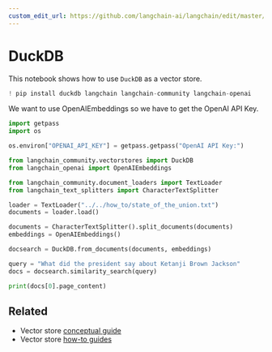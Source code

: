 ```yaml
---
custom_edit_url: https://github.com/langchain-ai/langchain/edit/master/docs/docs/integrations/vectorstores/duckdb.ipynb
---
```

# DuckDB
This notebook shows how to use `DuckDB` as a vector store.


```python
! pip install duckdb langchain langchain-community langchain-openai
```

We want to use OpenAIEmbeddings so we have to get the OpenAI API Key. 


```python
import getpass
import os

os.environ["OPENAI_API_KEY"] = getpass.getpass("OpenAI API Key:")
```


```python
from langchain_community.vectorstores import DuckDB
from langchain_openai import OpenAIEmbeddings
```


```python
from langchain_community.document_loaders import TextLoader
from langchain_text_splitters import CharacterTextSplitter

loader = TextLoader("../../how_to/state_of_the_union.txt")
documents = loader.load()

documents = CharacterTextSplitter().split_documents(documents)
embeddings = OpenAIEmbeddings()
```


```python
docsearch = DuckDB.from_documents(documents, embeddings)

query = "What did the president say about Ketanji Brown Jackson"
docs = docsearch.similarity_search(query)
```


```python
print(docs[0].page_content)
```


## Related

- Vector store [conceptual guide](/docs/concepts/#vector-stores)
- Vector store [how-to guides](/docs/how_to/#vector-stores)
